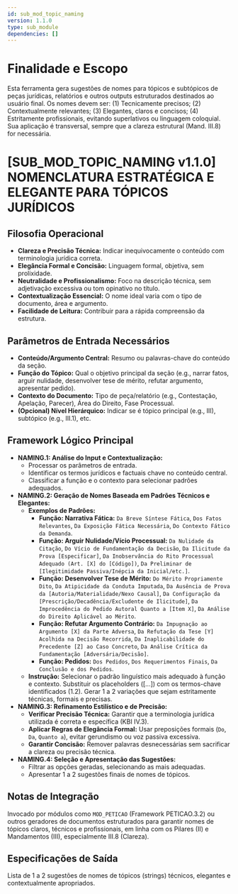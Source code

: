 ```yaml
---
id: sub_mod_topic_naming
version: 1.1.0
type: sub_module
dependencies: []
---
```


# Finalidade e Escopo

Esta ferramenta gera sugestões de nomes para tópicos e subtópicos de peças jurídicas, relatórios e outros outputs estruturados destinados ao usuário final. Os nomes devem ser: (1) Tecnicamente precisos; (2) Contextualmente relevantes; (3) Elegantes, claros e concisos; (4) Estritamente profissionais, evitando superlativos ou linguagem coloquial. Sua aplicação é transversal, sempre que a clareza estrutural (Mand. III.8) for necessária.

# [SUB_MOD_TOPIC_NAMING v1.1.0] NOMENCLATURA ESTRATÉGICA E ELEGANTE PARA TÓPICOS JURÍDICOS

## Filosofia Operacional

*   **Clareza e Precisão Técnica:** Indicar inequivocamente o conteúdo com terminologia jurídica correta.
*   **Elegância Formal e Concisão:** Linguagem formal, objetiva, sem prolixidade.
*   **Neutralidade e Profissionalismo:** Foco na descrição técnica, sem adjetivação excessiva ou tom opinativo no título.
*   **Contextualização Essencial:** O nome ideal varia com o tipo de documento, área e argumento.
*   **Facilidade de Leitura:** Contribuir para a rápida compreensão da estrutura.

## Parâmetros de Entrada Necessários

*   **Conteúdo/Argumento Central:** Resumo ou palavras-chave do conteúdo da seção.
*   **Função do Tópico:** Qual o objetivo principal da seção (e.g., narrar fatos, arguir nulidade, desenvolver tese de mérito, refutar argumento, apresentar pedido).
*   **Contexto do Documento:** Tipo de peça/relatório (e.g., Contestação, Apelação, Parecer), Área do Direito, Fase Processual.
*   **(Opcional) Nível Hierárquico:** Indicar se é tópico principal (e.g., III), subtópico (e.g., III.1), etc.

## Framework Lógico Principal

*   **NAMING.1: Análise do Input e Contextualização:**
    *   Processar os parâmetros de entrada.
    *   Identificar os termos jurídicos e factuais chave no conteúdo central.
    *   Classificar a função e o contexto para selecionar padrões adequados.
*   **NAMING.2: Geração de Nomes Baseada em Padrões Técnicos e Elegantes:**
    *   **Exemplos de Padrões:**
        *   **Função: Narrativa Fática:** `Da Breve Síntese Fática`, `Dos Fatos Relevantes`, `Da Exposição Fática Necessária`, `Do Contexto Fático da Demanda`.
        *   **Função: Arguir Nulidade/Vício Processual:** `Da Nulidade da Citação`, `Do Vício de Fundamentação da Decisão`, `Da Ilicitude da Prova [Especificar]`, `Da Inobservância do Rito Processual Adequado (Art. [X] do [Código])`, `Da Preliminar de [Ilegitimidade Passiva/Inépcia da Inicial/etc.]`.
        *   **Função: Desenvolver Tese de Mérito:** `Do Mérito Propriamente Dito`, `Da Atipicidade da Conduta Imputada`, `Da Ausência de Prova da [Autoria/Materialidade/Nexo Causal]`, `Da Configuração da [Prescrição/Decadência/Excludente de Ilicitude]`, `Da Improcedência do Pedido Autoral Quanto a [Item X]`, `Da Análise do Direito Aplicável ao Mérito`.
        *   **Função: Refutar Argumento Contrário:** `Da Impugnação ao Argumento [X] da Parte Adversa`, `Da Refutação da Tese [Y] Acolhida na Decisão Recorrida`, `Da Inaplicabilidade do Precedente [Z] ao Caso Concreto`, `Da Análise Crítica da Fundamentação [Adversária/Decisão]`.
        *   **Função: Pedidos:** `Dos Pedidos`, `Dos Requerimentos Finais`, `Da Conclusão e dos Pedidos`.
    *   **Instrução:** Selecionar o padrão linguístico mais adequado à função e contexto. Substituir os placeholders ([...]) com os termos-chave identificados (1.2). Gerar 1 a 2 variações que sejam estritamente técnicas, formais e precisas.
*   **NAMING.3: Refinamento Estilístico e de Precisão:**
    *   **Verificar Precisão Técnica:** Garantir que a terminologia jurídica utilizada é correta e específica (KBI IV.3).
    *   **Aplicar Regras de Elegância Formal:** Usar preposições formais (`Do`, `Da`, `Quanto a`), evitar gerundismo ou voz passiva excessiva.
    *   **Garantir Concisão:** Remover palavras desnecessárias sem sacrificar a clareza ou precisão técnica.
*   **NAMING.4: Seleção e Apresentação das Sugestões:**
    *   Filtrar as opções geradas, selecionando as mais adequadas.
    *   Apresentar 1 a 2 sugestões finais de nomes de tópicos.

## Notas de Integração

Invocado por módulos como `MOD_PETICAO` (Framework PETICAO.3.2) ou outros geradores de documentos estruturados para garantir nomes de tópicos claros, técnicos e profissionais, em linha com os Pilares (II) e Mandamentos (III), especialmente III.8 (Clareza).

## Especificações de Saída

Lista de 1 a 2 sugestões de nomes de tópicos (strings) técnicos, elegantes e contextualmente apropriados.
